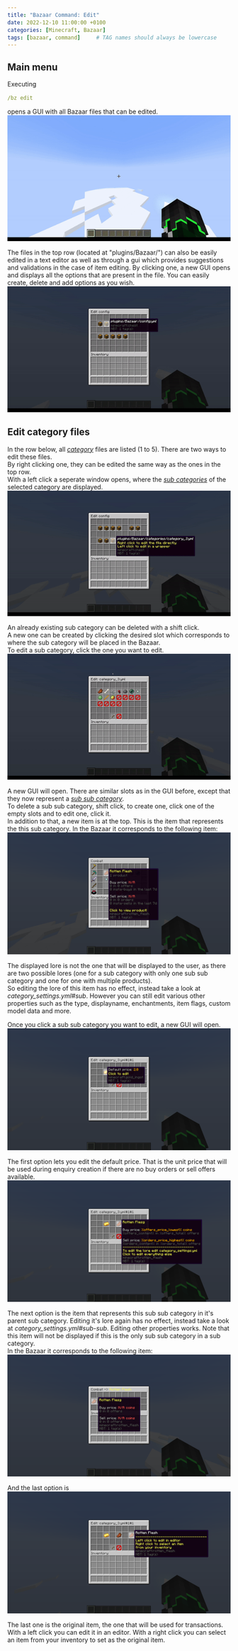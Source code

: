 ```yaml
---
title: "Bazaar Command: Edit"
date: 2022-12-10 11:00:00 +0100
categories: [Minecraft, Bazaar]
tags: [bazaar, command]     # TAG names should always be lowercase
---
```


## Main menu
Executing
```yaml
/bz edit
```
opens a GUI with all Bazaar files that can be edited.
![???](/assets/bazaar/bz_edit_main.gif "Opening the menu")

The files in the top row (located at "plugins/Bazaar/") can also be easily edited in a text editor as well as through a gui which provides suggestions and validations in the case of item editing.
By clicking one, a new GUI opens and displays all the options that are present in the file. You can easily create, delete and add options as you wish. \
![???](/assets/bazaar/bz_edit_config.gif "Edit config.yml")

## Edit category files

In the row below, all [*category*]({{site.baseurl}}/posts/bazaar-category) files are listed (1 to 5). There are two ways to edit these files. \
By right clicking one, they can be edited the same way as the ones in the top row. \
With a left click a seperate window opens, where the [*sub categories*]({{site.baseurl}}/posts/bazaar-sub-category) of the selected category are displayed. \
![???](/assets/bazaar/bz_edit_cat_1.gif "Edit Category")

An already existing sub category can be deleted with a shift click. \
A new one can be created by clicking the desired slot which corresponds to where the sub category will be placed in the Bazaar. \
To edit a sub category, click the one you want to edit. \
![???](/assets/bazaar/bz_edit_cat_2.gif "Edit Sub Category")

A new GUI will open. There are similar slots as in the GUI before, except that they now represent a [*sub sub category*]({{site.baseurl}}/posts/bazaar-sub-sub-category). \
To delete a sub sub category, shift click, to create one, click one of the empty slots and to edit one, click it. \
In addition to that, a new item is at the top. This is the item that represents the this sub category. In the Bazaar it corresponds to the following item: \
![???](/assets/bazaar/bz_sub_show.png "Sub Show Item") 

The displayed lore is not the one that will be displayed to the user, as there are two possible lores (one for a sub category with only one sub sub category and one for one with multiple products). \
So editing the lore of this item has no effect, instead take a look at *category_settings.yml#sub*. However you can still edit various other properties such as the type, displayname, enchantments, item flags, custom model data and more.

Once you click a sub sub category you want to edit, a new GUI will open. \
![???](/assets/bazaar/bz_edit_default_price.png "Default price") 

The first option lets you edit the default price. That is the unit price that will be used during enquiry creation if there are no buy orders or sell offers available. \
![???](/assets/bazaar/bz_edit_sub_sub_show.png "Sub Sub Show Item")

The next option is the item that represents this sub sub category in it's parent sub category. Editing it's lore again has no effect, instead take a look at *category_settings.yml#sub-sub*.
Editing other properties works. Note that this item will not be displayed if this is the only sub sub category in a sub category. \
In the Bazaar it corresponds to the following item: \
![???](/assets/bazaar/bz_sub_sub_show.png "Sub Sub Show")

And the last option is \
![???](/assets/bazaar/bz_edit_original.png "Original Item")

The last one is the original item, the one that will be used for transactions. With a left click you can edit it in an editor.
With a right click you can select an item from your inventory to set as the original item.